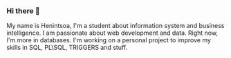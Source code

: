 ### Hi there 👋
My name is Henintsoa, I'm a student about information system and business intelligence. I am passionate about web development and data. Right now, I'm more in databases. I'm working on a personal project to improve my skills in SQL, PL\SQL, TRIGGERS and stuff.
<!--
**Henintsoa-rzfm/Henintsoa-rzfm** is a ✨ _special_ ✨ repository because its `README.md` (this file) appears on your GitHub profile.

Here are some ideas to get you started:

- 🔭 I’m currently working on ...
- 🌱 I’m currently learning ...
- 👯 I’m looking to collaborate on ...
- 🤔 I’m looking for help with ...
- 💬 Ask me about ...
- 📫 How to reach me: ...
- 😄 Pronouns: ...
- ⚡ Fun fact: ...
-->
